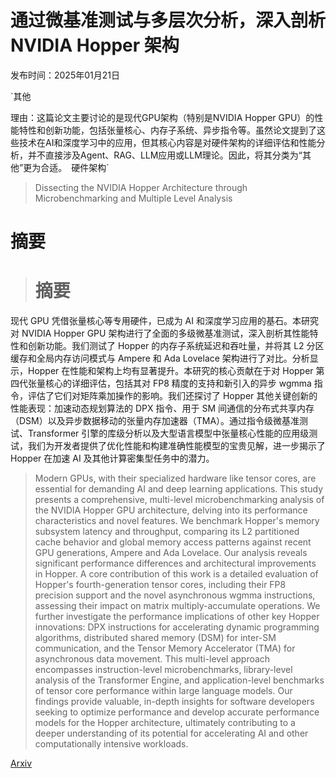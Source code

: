 # 通过微基准测试与多层次分析，深入剖析 NVIDIA Hopper 架构

发布时间：2025年01月21日

`其他

理由：这篇论文主要讨论的是现代GPU架构（特别是NVIDIA Hopper GPU）的性能特性和创新功能，包括张量核心、内存子系统、异步指令等。虽然论文提到了这些技术在AI和深度学习中的应用，但其核心内容是对硬件架构的详细评估和性能分析，并不直接涉及Agent、RAG、LLM应用或LLM理论。因此，将其分类为“其他”更为合适。` `硬件架构`

> Dissecting the NVIDIA Hopper Architecture through Microbenchmarking and Multiple Level Analysis

# 摘要

> # 摘要
现代 GPU 凭借张量核心等专用硬件，已成为 AI 和深度学习应用的基石。本研究对 NVIDIA Hopper GPU 架构进行了全面的多级微基准测试，深入剖析其性能特性和创新功能。我们测试了 Hopper 的内存子系统延迟和吞吐量，并将其 L2 分区缓存和全局内存访问模式与 Ampere 和 Ada Lovelace 架构进行了对比。分析显示，Hopper 在性能和架构上均有显著提升。本研究的核心贡献在于对 Hopper 第四代张量核心的详细评估，包括其对 FP8 精度的支持和新引入的异步 wgmma 指令，评估了它们对矩阵乘加操作的影响。我们还探讨了 Hopper 其他关键创新的性能表现：加速动态规划算法的 DPX 指令、用于 SM 间通信的分布式共享内存（DSM）以及异步数据移动的张量内存加速器（TMA）。通过指令级微基准测试、Transformer 引擎的库级分析以及大型语言模型中张量核心性能的应用级测试，我们为开发者提供了优化性能和构建准确性能模型的宝贵见解，进一步揭示了 Hopper 在加速 AI 及其他计算密集型任务中的潜力。

> Modern GPUs, with their specialized hardware like tensor cores, are essential for demanding AI and deep learning applications. This study presents a comprehensive, multi-level microbenchmarking analysis of the NVIDIA Hopper GPU architecture, delving into its performance characteristics and novel features. We benchmark Hopper's memory subsystem latency and throughput, comparing its L2 partitioned cache behavior and global memory access patterns against recent GPU generations, Ampere and Ada Lovelace. Our analysis reveals significant performance differences and architectural improvements in Hopper. A core contribution of this work is a detailed evaluation of Hopper's fourth-generation tensor cores, including their FP8 precision support and the novel asynchronous wgmma instructions, assessing their impact on matrix multiply-accumulate operations. We further investigate the performance implications of other key Hopper innovations: DPX instructions for accelerating dynamic programming algorithms, distributed shared memory (DSM) for inter-SM communication, and the Tensor Memory Accelerator (TMA) for asynchronous data movement. This multi-level approach encompasses instruction-level microbenchmarks, library-level analysis of the Transformer Engine, and application-level benchmarks of tensor core performance within large language models. Our findings provide valuable, in-depth insights for software developers seeking to optimize performance and develop accurate performance models for the Hopper architecture, ultimately contributing to a deeper understanding of its potential for accelerating AI and other computationally intensive workloads.

[Arxiv](https://arxiv.org/abs/2501.12084)